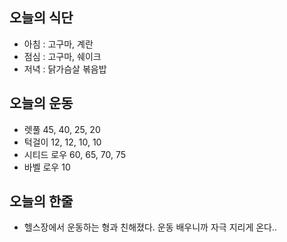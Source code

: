## 오늘의 식단
* 아침 : 고구마, 계란
* 점심 : 고구마, 쉐이크
* 저녁 : 닭가슴살 볶음밥

## 오늘의 운동
* 렛풀 45, 40, 25, 20
* 턱걸이 12, 12, 10, 10
* 시티드 로우 60, 65, 70, 75
* 바벨 로우 10

## 오늘의 한줄
* 헬스장에서 운동하는 형과 친해졌다. 운동 배우니까 자극 지리게 온다..
